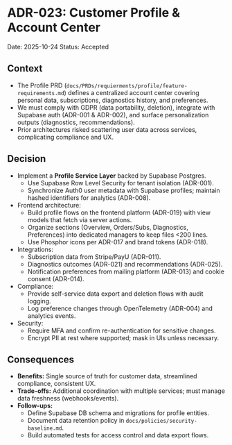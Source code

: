 # ADR-023: Customer Profile & Account Center
Date: 2025-10-24
Status: Accepted

## Context
- The Profile PRD (`docs/PRDs/requierments/profile/feature-requirements.md`) defines a centralized account center covering personal data, subscriptions, diagnostics history, and preferences.
- We must comply with GDPR (data portability, deletion), integrate with Supabase auth (ADR-001 & ADR-002), and surface personalization outputs (diagnostics, recommendations).
- Prior architectures risked scattering user data across services, complicating compliance and UX.

## Decision
- Implement a **Profile Service Layer** backed by Supabase Postgres.
  - Use Supabase Row Level Security for tenant isolation (ADR-001).
  - Synchronize Auth0 user metadata with Supabase profiles; maintain hashed identifiers for analytics (ADR-008).
- Frontend architecture:
  - Build profile flows on the frontend platform (ADR-019) with view models that fetch via server actions.
  - Organize sections (Overview, Orders/Subs, Diagnostics, Preferences) into dedicated managers to keep files <200 lines.
  - Use Phosphor icons per ADR-017 and brand tokens (ADR-018).
- Integrations:
  - Subscription data from Stripe/PayU (ADR-011).
  - Diagnostics outcomes (ADR-021) and recommendations (ADR-025).
  - Notification preferences from mailing platform (ADR-013) and cookie consent (ADR-014).
- Compliance:
  - Provide self-service data export and deletion flows with audit logging.
  - Log preference changes through OpenTelemetry (ADR-004) and analytics events.
- Security:
  - Require MFA and confirm re-authentication for sensitive changes.
  - Encrypt PII at rest where supported; mask in UIs unless necessary.

## Consequences
- **Benefits:** Single source of truth for customer data, streamlined compliance, consistent UX.
- **Trade-offs:** Additional coordination with multiple services; must manage data freshness (webhooks/events).
- **Follow-ups:**
  - Define Supabase DB schema and migrations for profile entities.
  - Document data retention policy in `docs/policies/security-baseline.md`.
  - Build automated tests for access control and data export flows.
